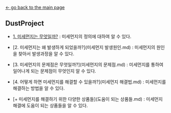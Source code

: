 [← go back to the main page](https://juhye96.github.io/)

## DustProject
- [1. 미세먼지는 무엇일까?](미세먼지란.md)
: 미세먼지의 정의에 대하여 알 수 있다.

- [2. 미세먼지는 왜 발생하게 되었을까?](미세먼지 발생원인.md)
: 미세먼지의 원인을 찾아서 발생과정을 알 수 있다.

- [3. 미세먼지의 문제점은 무엇일까?](미세먼지의 문제점.md)
: 미세먼지를 통하여 일어나게 되는 문제점이 무엇인지 알 수 있다.

- [4. 어떻게 하면 미세먼지를 해결할 수 있을까?](미세먼지 해결법.md)
: 미세먼지를 해결하는 방법을 알 수 있다.

- [+ 미세먼지를 해결하기 위한 다양한 상품들](도움이 되는 상품들.md)
: 미세먼지 해결에 도움이 되는 상품들을 알 수 있다.
	

